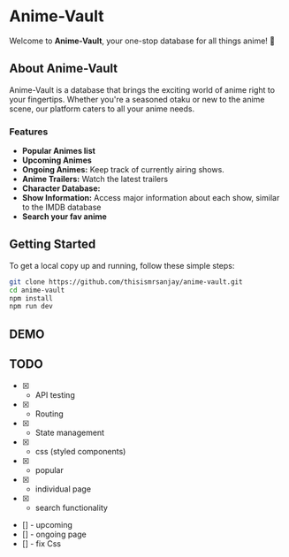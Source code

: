 

# Anime-Vault

Welcome to **Anime-Vault**, your one-stop database for all things anime! 🌟

## About Anime-Vault

Anime-Vault is a database that brings the exciting world of anime right to your fingertips. Whether you're a seasoned otaku or new to the anime scene, our platform caters to all your anime needs.

### Features

- **Popular Animes list** 
- **Upcoming Animes** 
- **Ongoing Animes:** Keep track of currently airing shows.
- **Anime Trailers:** Watch the latest trailers 
- **Character Database:** 
- **Show Information:** Access major information about each show, similar to the IMDB database
- **Search your fav anime**


## Getting Started

To get a local copy up and running, follow these simple steps:

```bash
git clone https://github.com/thisismrsanjay/anime-vault.git
cd anime-vault
npm install
npm run dev
```


## DEMO 






## TODO 
- [x] - API testing
- [x] - Routing 
- [x] - State management
- [x] - css (styled components)
- [x] - popular
- [x] - individual page
- [x] - search functionality
- [] - upcoming
- [] - ongoing page
- [] - fix Css
